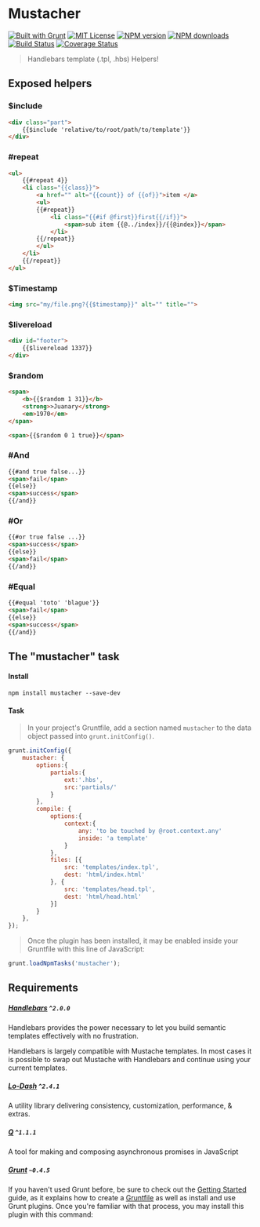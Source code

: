 <a name="mustacher"></a>
# Mustacher

[![Built with Grunt][grunt-img]](http://gruntjs.com/) [![MIT License][license-img]][license-url] [![NPM version][npm-version-img]][npm-url] [![NPM downloads][npm-downloads-img]][npm-url] [![Build Status][travis-img]][travis-url] [![Coverage Status][coverall-img]][coverall-url]

> Handlebars template (.tpl, .hbs) Helpers!


<a name="exposed-helpers"></a>
## Exposed helpers

### $include

```html
<div class="part">
    {{$include 'relative/to/root/path/to/template'}}
</div>
```

### #repeat

```html
<ul>
    {{#repeat 4}}
    <li class="{{class}}">
        <a href="" alt="{{count}} of {{of}}">item </a>
        <ul>
        {{#repeat}}
            <li class="{{#if @first}}first{{/if}}">
                <span>sub item {{@../index}}/{{@index}}</span>
            </li>
        {{/repeat}}
        </ul>
    </li>
    {{/repeat}}
</ul>
```

### $Timestamp

```html
<img src="my/file.png?{{$timestamp}}" alt="" title="">
```

### $livereload

```html
<div id="footer">
    {{$livereload 1337}}
</div>
```

### $random

```html
<span>
    <b>{{$random 1 31}}</b>
    <strong>>Juanary</strong>
    <em>1970</em>
</span>
```

```html
<span>{{$random 0 1 true}}</span>
```


### #And

```html
{{#and true false...}}
<span>fail</span>
{{else}}
<span>success</span>
{{/and}}
```

### #Or

```html
{{#or true false ...}}
<span>success</span>
{{else}}
<span>fail</span>
{{/and}}
```

### #Equal

```html
{{#equal 'toto' 'blague'}}
<span>fail</span>
{{else}}
<span>success</span>
{{/and}}
```


<a name="the-mustacher-task"></a>
## The "mustacher" task

<a name="install"></a>
#### Install

```shell
npm install mustacher --save-dev
```

<a name="task"></a>
#### Task

> In your project's Gruntfile, add a section named `mustacher` to the data object passed into `grunt.initConfig()`.

```js
grunt.initConfig({
    mustacher: {
        options:{
            partials:{
                ext:'.hbs',
                src:'partials/'
            }
        },
        compile: {
            options:{
                context:{
                    any: 'to be touched by @root.context.any'
                    inside: 'a template'
                }
            },
            files: [{
                src: 'templates/index.tpl',
                dest: 'html/index.html'
            }, {
                src: 'templates/head.tpl',
                dest: 'html/head.html'
            }]
        }
    },
});
```

> Once the plugin has been installed, it may be enabled inside your Gruntfile with this line of JavaScript:

```js
grunt.loadNpmTasks('mustacher');
```

<a name="requirements"></a>
## Requirements

##### [Handlebars](http://handlebarsjs.com) `^2.0.0`

Handlebars provides the power necessary to let you build semantic templates effectively with no frustration.

Handlebars is largely compatible with Mustache templates. In most cases it is possible to swap out Mustache with Handlebars and continue using your current templates.

##### [Lo-Dash](https://lodash.com) `^2.4.1`

A utility library delivering consistency, customization, performance, & extras.

##### [Q](http://documentup.com/kriskowal/q/) `^1.1.1`

A tool for making and composing asynchronous promises in JavaScript

##### [Grunt](http://gruntjs.com/) `~0.4.5`

If you haven't used Grunt before, be sure to check out the [Getting Started](http://gruntjs.com/getting-started) guide, as it explains how to create a [Gruntfile](http://gruntjs.com/sample-gruntfile) as well as install and use Grunt plugins. Once you're familiar with that process, you may install this plugin with this command:


[grunt-img]: https://cdn.gruntjs.com/builtwith.png

[license-img]: http://img.shields.io/badge/license-MIT-blue.svg?style=flat-square
[license-url]: LICENSE-MIT

[coverall-url]: https://coveralls.io/r/sixertoy/grunt-mustacher
[coverall-img]: https://img.shields.io/coveralls/sixertoy/grunt-mustacher.svg?style=flat-square

[npm-url]: https://npmjs.org/package/grunt-mustacher
[npm-version-img]: http://img.shields.io/npm/v/grunt-mustacher.svg?style=flat-square
[npm-downloads-img]: http://img.shields.io/npm/dm/grunt-mustacher.svg?style=flat-square

[travis-url]: https://travis-ci.org/sixertoy/grunt-mustacher
[travis-img]: http://img.shields.io/travis/sixertoy/grunt-mustacher.svg?style=flat-square
